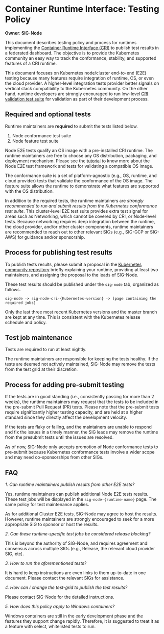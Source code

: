 # Container Runtime Interface: Testing Policy

**Owner: SIG-Node**

This document describes testing policy and process for runtimes implementing the
[Container Runtime Interface (CRI)](/contributors/devel/container-runtime-interface.md)
to publish test results in a federated dashboard. The objective is to provide
the Kubernetes community an easy way to track the conformance, stability, and
supported features of a CRI runtime.

This document focuses on Kubernetes node/cluster end-to-end (E2E) testing
because many features require integration of runtime, OS, or even the cloud
provider. A higher-level integration tests provider better signals on vertical
stack compatibility to the Kubernetes community. On the other hand, runtime
developers are strongly encouraged to run low-level
[CRI validation test suite](https://github.com/kubernetes-sigs/cri-tools/blob/master/docs/validation.md)
for validation as part of their development process.

## Required and optional tests

Runtime maintainers are **required** to submit the tests listed below.
 1. Node conformance test suite
 2. Node feature test suite

Node E2E tests qualify an OS image with a pre-installed CRI runtime. The
runtime maintainers are free to choose any OS distribution, packaging, and
deployment mechanism. Please see the
[tutorial](https://github.com/kubernetes/community/blob/master/contributors/devel/e2e-node-tests.md)
to know more about the Node E2E test framework and tests for validating a
compatible OS image.

The conformance suite is a set of platform-agnostic (e.g., OS, runtime, and
cloud provider) tests that validate the conformance of the OS image. The feature
suite allows the runtime to demonstrate what features are supported with the OS
distribution.

In addition to the required tests, the runtime maintainers are *strongly
recommended to run and submit results from the Kubernetes conformance test
suite*. This cluster-level E2E test suite provides extra test signal for areas
such as Networking, which cannot be covered by CRI, or Node-level
tests. Because networking requires deep integration between the runtime, the
cloud provider, and/or other cluster components, runtime maintainers are
recommended to reach out to other relevant SIGs (e.g., SIG-GCP or SIG-AWS) for
guidance and/or sponsorship.

## Process for publishing test results

To publish tests results, please submit a proposal in the
[Kubernetes community repository](https://github.com/kubernetes/community)
briefly explaining your runtime, providing at least two maintainers, and
assigning the proposal to the leads of SIG-Node.

These test results should be published under the `sig-node` tab, organized
as follows.

```
sig-node -> sig-node-cri-{Kubernetes-version} -> [page containing the required jobs]
```

Only the last three most recent Kubernetes versions and the master branch are
kept at any time. This is consistent with the Kubernetes release schedule and
policy.

## Test job maintenance

Tests are required to run at least nightly.

The runtime maintainers are responsible for keeping the tests healthy. If the
tests are deemed not actively maintained, SIG-Node may remove the tests from
the test grid at their discretion.

## Process for adding pre-submit testing

If the tests are in good standing (i.e., consistently passing for more than 2
weeks), the runtime maintainers may request that the tests to be included in the
pre-submit Pull Request (PR) tests. Please note that the pre-submit tests
require significantly higher testing capacity, and are held at a higher standard
since they directly affect the development velocity.

If the tests are flaky or failing, and the maintainers are unable to respond and
fix the issues in a timely manner, the SIG leads may remove the runtime from
the presubmit tests until the issues are resolved.

As of now, SIG-Node only accepts promotion of Node conformance tests to
pre-submit because Kubernetes conformance tests involve a wider scope and may
need co-sponsorships from other SIGs.

## FAQ

 *1. Can runtime maintainers publish results from other E2E tests?*

Yes, runtime maintainers can publish additional Node E2E tests results. These
test jobs will be displayed in the `sig-node-{runtime-name}` page. The same
policy for test maintenance applies.

As for additional Cluster E2E tests, SIG-Node may agree to host the
results. However, runtime maintainers are strongly encouraged to seek for a more
appropriate SIG to sponsor or host the results.

 *2. Can these runtime-specific test jobs be considered release blocking?*

This is beyond the authority of SIG-Node, and requires agreement and consensus
across multiple SIGs (e.g., Release, the relevant cloud provider SIG, etc).

 *3. How to run the aforementioned tests?*

It is hard to keep instructions are even links to them up-to-date in one
document. Please contact the relevant SIGs for assistance.

 *4. How can I change the test-grid to publish the test results?*

Please contact SIG-Node for the detailed instructions.

 *5. How does this policy apply to Windows containers?*

Windows containers are still in the early development phase and the features
they support change rapidly. Therefore, it is suggested to treat it as a
feature with select, whitelisted tests to run.
